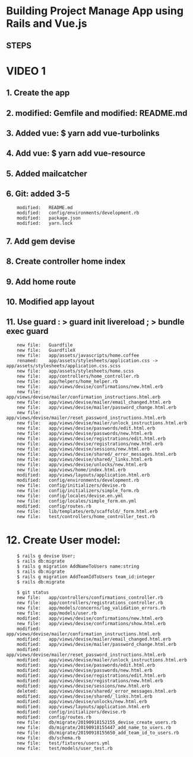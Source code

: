# Building Project Manage App using Rails and Vue.js

## STEPS

# VIDEO 1

## 1. Create the app
## 2. modified:   Gemfile and modified:   README.md
## 3. Added vue: $ yarn add vue-turbolinks
## 4. Add vue: $ yarn add vue-resource
## 5. Added mailcatcher
## 6. Git: added 3-5
        modified:   README.md
        modified:   config/environments/development.rb
        modified:   package.json
        modified:   yarn.lock
## 7. Add gem devise
## 8. Create controller home index
## 9. Add home route
## 10. Modified app layout
## 11. Use guard : > guard init livereload ; > bundle exec guard
        new file:   Guardfile
        new file:   GuardfileX
        new file:   app/assets/javascripts/home.coffee
        renamed:    app/assets/stylesheets/application.css -> app/assets/stylesheets/application.css.scss
        new file:   app/assets/stylesheets/home.scss
        new file:   app/controllers/home_controller.rb
        new file:   app/helpers/home_helper.rb
        new file:   app/views/devise/confirmations/new.html.erb
        new file:   app/views/devise/mailer/confirmation_instructions.html.erb
        new file:   app/views/devise/mailer/email_changed.html.erb
        new file:   app/views/devise/mailer/password_change.html.erb
        new file:   app/views/devise/mailer/reset_password_instructions.html.erb
        new file:   app/views/devise/mailer/unlock_instructions.html.erb
        new file:   app/views/devise/passwords/edit.html.erb
        new file:   app/views/devise/passwords/new.html.erb
        new file:   app/views/devise/registrations/edit.html.erb
        new file:   app/views/devise/registrations/new.html.erb
        new file:   app/views/devise/sessions/new.html.erb
        new file:   app/views/devise/shared/_error_messages.html.erb
        new file:   app/views/devise/shared/_links.html.erb
        new file:   app/views/devise/unlocks/new.html.erb
        new file:   app/views/home/index.html.erb
        modified:   app/views/layouts/application.html.erb
        modified:   config/environments/development.rb
        new file:   config/initializers/devise.rb
        new file:   config/initializers/simple_form.rb
        new file:   config/locales/devise.en.yml
        new file:   config/locales/simple_form.en.yml
        modified:   config/routes.rb
        new file:   lib/templates/erb/scaffold/_form.html.erb
        new file:   test/controllers/home_controller_test.rb

# 12.  Create User model:

        $ rails g devise User;
        $ rails db:migrate
        $ rails g migration AddNameToUsers name:string
        $ rails db:migrate
        $ rails g migration AddTeamIdToUsers team_id:integer
        $ rails db:migrate

        $ git status
        new file:   app/controllers/confirmations_controller.rb
        new file:   app/controllers/registrations_controller.rb
        new file:   app/models/concerns/log_validation_errors.rb
        new file:   app/models/user.rb
        modified:   app/views/devise/confirmations/new.html.erb
        new file:   app/views/devise/confirmations/show.html.erb
        modified:   app/views/devise/mailer/confirmation_instructions.html.erb
        modified:   app/views/devise/mailer/email_changed.html.erb
        modified:   app/views/devise/mailer/password_change.html.erb
        modified:   app/views/devise/mailer/reset_password_instructions.html.erb
        modified:   app/views/devise/mailer/unlock_instructions.html.erb
        modified:   app/views/devise/passwords/edit.html.erb
        modified:   app/views/devise/passwords/new.html.erb
        modified:   app/views/devise/registrations/edit.html.erb
        modified:   app/views/devise/registrations/new.html.erb
        modified:   app/views/devise/sessions/new.html.erb
        deleted:    app/views/devise/shared/_error_messages.html.erb
        modified:   app/views/devise/shared/_links.html.erb
        modified:   app/views/devise/unlocks/new.html.erb
        modified:   app/views/layouts/application.html.erb
        modified:   config/initializers/devise.rb
        modified:   config/routes.rb
        new file:   db/migrate/20190918152155_devise_create_users.rb
        new file:   db/migrate/20190918155447_add_name_to_users.rb
        new file:   db/migrate/20190918155650_add_team_id_to_users.rb
        new file:   db/schema.rb
        new file:   test/fixtures/users.yml
        new file:   test/models/user_test.rb







